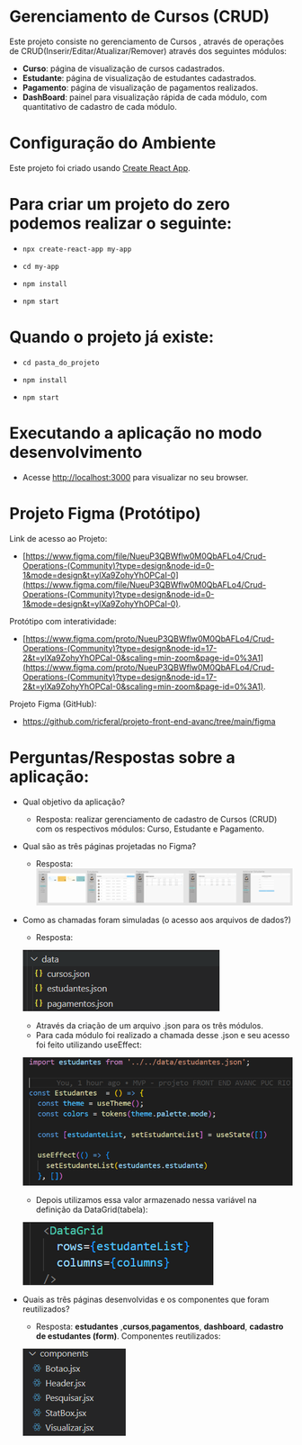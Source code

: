 # Gerenciamento de Cursos (CRUD)

Este projeto consiste no gerenciamento de Cursos , através de operações de CRUD(Inserir/Editar/Atualizar/Remover) através dos seguintes módulos:
 - __Curso__:     página de visualização de cursos cadastrados.
 - __Estudante__: página de visualização de estudantes cadastrados. 
 - __Pagamento__: página de visualização de pagamentos realizados.
 - __DashBoard__: painel para visualização rápida de cada módulo, com quantitativo de cadastro de cada módulo.

# Configuração do Ambiente

Este projeto foi criado usando [Create React App](https://react.dev/learn/start-a-new-react-project).

# Para criar um projeto do zero podemos realizar o seguinte:

 - `npx create-react-app my-app`

 - `cd my-app`

 - `npm install`

 - `npm start`

# Quando o projeto já existe:
 - `cd pasta_do_projeto`

 - `npm install`

 - `npm start`


# Executando a aplicação no modo desenvolvimento
- Acesse [http://localhost:3000](http://localhost:3000) para visualizar no seu browser.

# Projeto Figma (Protótipo)

 Link de acesso ao Projeto:
 - [https://www.figma.com/file/NueuP3QBWflw0M0QbAFLo4/Crud-Operations-(Community)?type=design&node-id=0-1&mode=design&t=ylXa9ZohyYhOPCaI-0](https://www.figma.com/file/NueuP3QBWflw0M0QbAFLo4/Crud-Operations-(Community)?type=design&node-id=0-1&mode=design&t=ylXa9ZohyYhOPCaI-0).

 Protótipo com interatividade:
 - [https://www.figma.com/proto/NueuP3QBWflw0M0QbAFLo4/Crud-Operations-(Community)?type=design&node-id=17-2&t=ylXa9ZohyYhOPCaI-0&scaling=min-zoom&page-id=0%3A1](https://www.figma.com/proto/NueuP3QBWflw0M0QbAFLo4/Crud-Operations-(Community)?type=design&node-id=17-2&t=ylXa9ZohyYhOPCaI-0&scaling=min-zoom&page-id=0%3A1).

  Projeto Figma (GitHub):
 - https://github.com/ricferal/projeto-front-end-avanc/tree/main/figma





 # Perguntas/Respostas sobre a aplicação:
- Qual objetivo da aplicação?
  - Resposta: realizar gerenciamento de cadastro de Cursos (CRUD) com os respectivos módulos: Curso, Estudante e Pagamento.
- Qual são as três páginas projetadas no Figma?
  - Resposta:
   ![Alt text](image.png)
- Como as chamadas foram simuladas (o acesso aos arquivos de dados?)
  - Resposta:

  ![Alt text](image-1.png)

  - Através da criação de um arquivo .json para os três módulos.
  - Para cada módulo foi realizado a chamada desse .json e seu acesso foi feito utilizando useEffect:

  ![Alt text](image-2.png)

  - Depois utilizamos essa valor armazenado nessa variável na definição da DataGrid(tabela):

  ![Alt text](image-3.png)

- Quais as três páginas desenvolvidas e os componentes que foram reutilizados?

     - Resposta: __estudantes__ ,__cursos__,__pagamentos__, __dashboard__, __cadastro de estudantes (form)__.
    Componentes reutilizados:

    ![Alt text](image-4.png)
      

